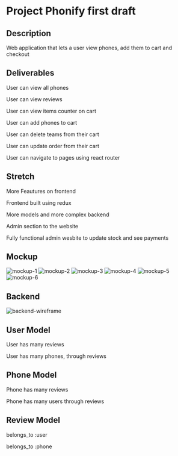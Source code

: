 # Project Phonify first draft

## Description

Web application that lets a user view phones, add them to cart and checkout

## Deliverables

User can view all phones

User can view reviews

User can view items counter on cart

User can add phones to cart

User can delete teams from their cart

User can update order from their cart

User can navigate to pages using react router

## Stretch

More Feautures on frontend

Frontend built using redux

More models and more complex backend

Admin section to the website

Fully functional admin wesbite to update stock and see payments

## Mockup

![mockup-1](https://user-images.githubusercontent.com/70832391/168681294-29fa5601-a632-48f9-af24-352f7a2eebbe.png)
![mockup-2](https://user-images.githubusercontent.com/70832391/168681370-35191df3-4529-432d-8366-26dbf9dd93f7.png)
![mockup-3](https://user-images.githubusercontent.com/70832391/168681382-f226c717-0243-4e19-b5f3-f1d1ae05af30.png)
![mockup-4](https://user-images.githubusercontent.com/70832391/168681388-4f4049b1-dd75-43b3-bc5b-88a567d9cbc5.png)
![mockup-5](https://user-images.githubusercontent.com/70832391/168681407-5c7595a9-6cd7-47d2-a441-f9b2e6fd1550.png)
![mockup-6](https://user-images.githubusercontent.com/70832391/168681417-65a4599f-87dd-44c3-a9d3-4ab2dd679bf2.png)

## Backend

![backend-wireframe](https://user-images.githubusercontent.com/70832391/168678705-78a60148-f0f7-4b63-8544-bd33933bfaf7.png)

## User Model

User has many reviews

User has many phones, through reviews

## Phone Model

Phone has many reviews

Phone has many users through reviews

## Review Model

belongs_to :user

belongs_to :phone
